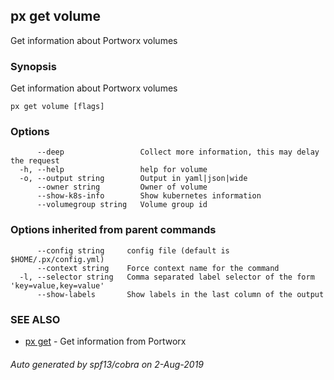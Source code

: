 ## px get volume

Get information about Portworx volumes

### Synopsis

Get information about Portworx volumes

```
px get volume [flags]
```

### Options

```
      --deep                 Collect more information, this may delay the request
  -h, --help                 help for volume
  -o, --output string        Output in yaml|json|wide
      --owner string         Owner of volume
      --show-k8s-info        Show kubernetes information
      --volumegroup string   Volume group id
```

### Options inherited from parent commands

```
      --config string     config file (default is $HOME/.px/config.yml)
      --context string    Force context name for the command
  -l, --selector string   Comma separated label selector of the form 'key=value,key=value'
      --show-labels       Show labels in the last column of the output
```

### SEE ALSO

* [px get](px_get.md)	 - Get information from Portworx

###### Auto generated by spf13/cobra on 2-Aug-2019
